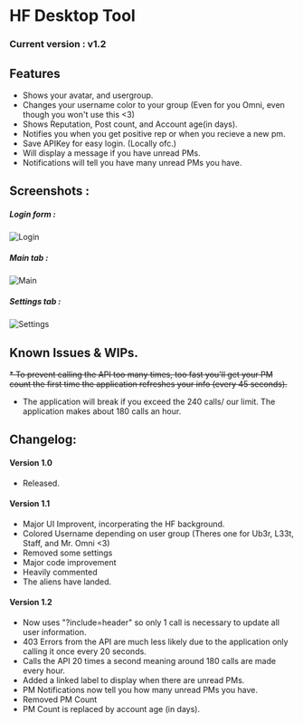 # HF Desktop Tool
### Current version : v1.2

## Features
* Shows your avatar, and usergroup.
* Changes your username color to your group (Even for you Omni, even though you won't use this <3)
* Shows Reputation, Post count, and Account age(in days).
* Notifies you when you get positive rep or when you recieve a new pm.
* Save APIKey for easy login. (Locally ofc.)
* Will display a message if you have unread PMs.
* Notifications will tell you have many unread PMs you have.

## Screenshots : 
##### Login form :

![Login](https://i.gyazo.com/47e909c2214c4e970a1d589037ca5611.png)

##### Main tab : 


![Main](https://i.gyazo.com/cdeac8ff05943326cfb2fd31e38fdb6d.png)

##### Settings tab : 


![Settings](https://i.gyazo.com/f621e85ce7b81f3fce2d5318a67fe4ae.png)


## Known Issues & WIPs.
~~* To prevent calling the API too many times, too fast you'll get your PM count the first time the application refreshes your info (every 45 seconds).~~
* The application will break if you exceed the 240 calls/ our limit. The application makes about 180 calls an hour.

## Changelog:
#### Version 1.0
* Released.

#### Version 1.1
* Major UI Improvent, incorperating the HF background.
* Colored Username depending on user group (Theres one for Ub3r, L33t, Staff, and Mr. Omni <3)
* Removed some settings
* Major code improvement
* Heavily commented
* The aliens have landed.

#### Version 1.2
* Now uses "?include=header" so only 1 call is necessary to update all user information.
* 403 Errors from the API are much less likely due to the application only calling it once every 20 seconds.
* Calls the API 20 times a second meaning around 180 calls are made every hour.
* Added a linked label to display when there are unread PMs.
* PM Notifications now tell you how many unread PMs you have.
* Removed PM Count
* PM Count is replaced by account age (in days).
